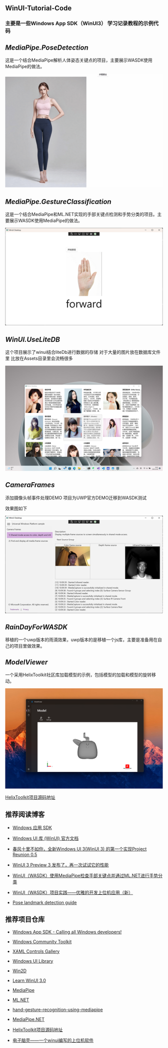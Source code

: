 ## WinUI-Tutorial-Code

### 主要是一些Windows App SDK（WinUI3） 学习记录教程的示例代码

## ***MediaPipe.PoseDetection***

这是一个结合MediaPipe解析人体姿态关键点的项目，主要展示WASDK使用MediaPipe的做法。

![pose-mediapipe](/Images/pose-mediapipe.gif)


## ***MediaPipe.GestureClassification***

这是一个结合MediaPipe和ML.NET实现的手部关键点检测和手势分类的项目。主要展示WASDK使用MediaPipe的做法。

![Hand](/Images/HandTest.png)


## ***WinUI.UseLiteDB***

这个项目展示了winui结合liteDb进行数据的存储 对于大量的图片放在数据库文件里 比放在Assets目录里会流畅很多

![image](/Images/WinUI.UseLiteDB.png)


## ***CameraFrames***

添加摄像头帧事件处理DEMO 项目为UWP官方DEMO迁移到WASDK测试

效果图如下

![cameraFrames](/Images/CameraFrames.png)

## ***RainDayForWASDK***

移植的一个uwp版本的雨滴效果，uwp版本的是移植一个js库，主要是准备用在自己的项目里做效果。

## ***ModelViewer***

一个采用HelixToolkit社区库加载模型的示例，包括模型的加载和模型的旋转移动。

![ModelViewer](/Images/ModelViewer.png)

[HelixToolkit项目源码地址](https://github.com/helix-toolkit/helix-toolkit)

## 推荐阅读博客
- [Windows 应用 SDK](https://docs.microsoft.com/zh-CN/windows/apps/windows-app-sdk/)
- [Windows UI 库 (WinUI) 官方文档](https://docs.microsoft.com/zh-cn/windows/apps/winui/)
- [春风十里不如你，全新Windows UI 3(WinUI 3) 的第一个实现Project Reunion 0.5](https://www.cnblogs.com/craigtaylor/p/14673459.html)
- [WinUI 3 Preview 3 发布了，再一次试试它的性能](https://www.cnblogs.com/dino623/p/test_winui3_preview3_performance.html)

- [WinUI（WASDK）使用MediaPipe检查手部关键点并通过ML.NET进行手势分类 ](https://www.cnblogs.com/GreenShade/p/16967870.html)
- [WinUI（WASDK）项目实践——优雅的开发上位机应用（新）](https://www.cnblogs.com/GreenShade/p/16654134.html)

- [Pose landmark detection guide](https://developers.google.com/mediapipe/solutions/vision/pose_landmarker#configurations_options)

## 推荐项目仓库
- [Windows App SDK - Calling all Windows developers!](https://github.com/microsoft/WindowsAppSDK)
- [Windows Community Toolkit](https://github.com/windows-toolkit/WindowsCommunityToolkit/tree/winui)
- [XAML Controls Gallery](https://github.com/microsoft/Xaml-Controls-Gallery/tree/winui3)
- [Windows UI Library](https://github.com/microsoft/microsoft-ui-xaml)
- [Win2D](https://github.com/microsoft/Win2D/tree/reunion_master)
- [Learn WinUI 3.0](https://github.com/PacktPublishing/-Learn-WinUI-3.0)
- [MediaPipe](https://google.github.io/mediapipe/)
- [ML.NET](https://dotnet.microsoft.com/zh-cn/apps/machinelearning-ai/ml-dotnet)
- [hand-gesture-recognition-using-mediapipe](https://github.com/Kazuhito00/hand-gesture-recognition-using-mediapipe)
- [MediaPipe.NET](https://github.com/vignetteapp/MediaPipe.NET)

- [HelixToolkit项目源码地址](https://github.com/helix-toolkit/helix-toolkit)

- [电子脑壳——一个winui编写的上位机软件](https://github.com/maker-community/ElectronBot.DotNet)


